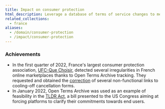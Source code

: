 ```yaml
---
title: Impact on consumer protection
html_description: Leverage a database of terms of service changes to measure how loyal service providers are to their customers
related_collections:
  - france
aliases: 
  - /domain/consumer-protection
  - /impact/consumer-protection
---
```


### Achievements

- In the first quarter of 2022, France's largest consumer protection association, [UFC-Que Choisir](https://www.quechoisir.org), detected several irregularities in French online marketplaces thanks to Open Terms Archive tracking. They requested and obtained the [correction](https://github.com/OpenTermsArchive/france-versions/commit/0184178ee2fffbd5283c50f114e3211667391b15) of several non-functional links to cooling-off cancellation forms.
- In January 2022, Open Terms Archive was used as an example of feasibility in the [TLDR Act](https://trahan.house.gov/news/documentsingle.aspx?DocumentID=2353), a bill presented to the US Congress aiming at forcing platforms to clarify their commitments towards end users.
